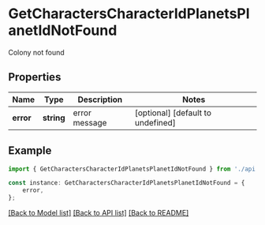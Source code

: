 # GetCharactersCharacterIdPlanetsPlanetIdNotFound

Colony not found

## Properties

Name | Type | Description | Notes
------------ | ------------- | ------------- | -------------
**error** | **string** | error message | [optional] [default to undefined]

## Example

```typescript
import { GetCharactersCharacterIdPlanetsPlanetIdNotFound } from './api';

const instance: GetCharactersCharacterIdPlanetsPlanetIdNotFound = {
    error,
};
```

[[Back to Model list]](../README.md#documentation-for-models) [[Back to API list]](../README.md#documentation-for-api-endpoints) [[Back to README]](../README.md)
